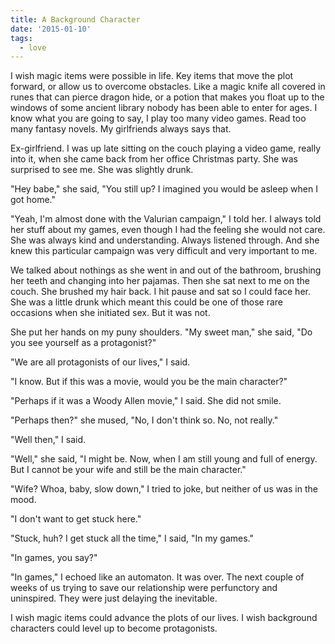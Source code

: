 ```yaml
---
title: A Background Character
date: '2015-01-10'
tags:
  - love
---
```


I wish magic items were possible in life. Key items that move the plot forward,
or allow us to overcome obstacles. Like a magic knife all covered in runes that
can pierce dragon hide, or a potion that makes you float up to the windows of
some ancient library nobody has been able to enter for ages. I know what you are
going to say, I play too many video games. Read too many fantasy novels. My
girlfriends always says that.

<!-- truncate -->

Ex-girlfriend. I was up late sitting on the couch playing a video game, really
into it, when she came back from her office Christmas party. She was surprised
to see me. She was slightly drunk.

"Hey babe," she said, "You still up? I imagined you would be asleep when I got
home."

"Yeah, I'm almost done with the Valurian campaign," I told her. I always told
her stuff about my games, even though I had the feeling she would not care. She
was always kind and understanding. Always listened through. And she knew this
particular campaign was very difficult and very important to me.

We talked about nothings as she went in and out of the bathroom, brushing her
teeth and changing into her pajamas. Then she sat next to me on the couch. She
brushed my hair back. I hit pause and sat so I could face her. She was a little
drunk which meant this could be one of those rare occasions when she initiated
sex. But it was not.

She put her hands on my puny shoulders. "My sweet man," she said, "Do you see
yourself as a protagonist?"

"We are all protagonists of our lives," I said.

"I know. But if this was a movie, would you be the main character?"

"Perhaps if it was a Woody Allen movie," I said. She did not smile.

"Perhaps then?" she mused, "No, I don't think so. No, not really."

"Well then," I said.

"Well," she said, "I might be. Now, when I am still young and full of energy.
But I cannot be your wife and still be the main character."

"Wife? Whoa, baby, slow down," I tried to joke, but neither of us was in the
mood.

"I don't want to get stuck here."

"Stuck, huh? I get stuck all the time," I said, "In my games."

"In games, you say?"

"In games," I echoed like an automaton. It was over. The next couple of weeks of
us trying to save our relationship were perfunctory and uninspired. They were
just delaying the inevitable.

I wish magic items could advance the plots of our lives. I wish background
characters could level up to become protagonists.
